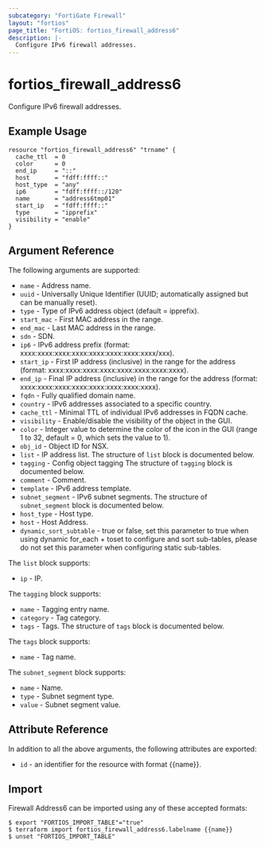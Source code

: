 ```yaml
---
subcategory: "FortiGate Firewall"
layout: "fortios"
page_title: "FortiOS: fortios_firewall_address6"
description: |-
  Configure IPv6 firewall addresses.
---
```


# fortios_firewall_address6
Configure IPv6 firewall addresses.

## Example Usage

```hcl
resource "fortios_firewall_address6" "trname" {
  cache_ttl  = 0
  color      = 0
  end_ip     = "::"
  host       = "fdff:ffff::"
  host_type  = "any"
  ip6        = "fdff:ffff::/120"
  name       = "address6tmp01"
  start_ip   = "fdff:ffff::"
  type       = "ipprefix"
  visibility = "enable"
}
```

## Argument Reference

The following arguments are supported:

* `name` - Address name.
* `uuid` - Universally Unique Identifier (UUID; automatically assigned but can be manually reset).
* `type` - Type of IPv6 address object (default = ipprefix).
* `start_mac` - First MAC address in the range.
* `end_mac` - Last MAC address in the range.
* `sdn` - SDN.
* `ip6` - IPv6 address prefix (format: xxxx:xxxx:xxxx:xxxx:xxxx:xxxx:xxxx:xxxx/xxx).
* `start_ip` - First IP address (inclusive) in the range for the address (format: xxxx:xxxx:xxxx:xxxx:xxxx:xxxx:xxxx:xxxx).
* `end_ip` - Final IP address (inclusive) in the range for the address (format: xxxx:xxxx:xxxx:xxxx:xxxx:xxxx:xxxx:xxxx).
* `fqdn` - Fully qualified domain name.
* `country` - IPv6 addresses associated to a specific country.
* `cache_ttl` - Minimal TTL of individual IPv6 addresses in FQDN cache.
* `visibility` - Enable/disable the visibility of the object in the GUI.
* `color` - Integer value to determine the color of the icon in the GUI (range 1 to 32, default = 0, which sets the value to 1).
* `obj_id` - Object ID for NSX.
* `list` - IP address list. The structure of `list` block is documented below.
* `tagging` - Config object tagging The structure of `tagging` block is documented below.
* `comment` - Comment.
* `template` - IPv6 address template.
* `subnet_segment` - IPv6 subnet segments. The structure of `subnet_segment` block is documented below.
* `host_type` - Host type.
* `host` - Host Address.
* `dynamic_sort_subtable` - true or false, set this parameter to true when using dynamic for_each + toset to configure and sort sub-tables, please do not set this parameter when configuring static sub-tables.

The `list` block supports:

* `ip` - IP.

The `tagging` block supports:

* `name` - Tagging entry name.
* `category` - Tag category.
* `tags` - Tags. The structure of `tags` block is documented below.

The `tags` block supports:

* `name` - Tag name.

The `subnet_segment` block supports:

* `name` - Name.
* `type` - Subnet segment type.
* `value` - Subnet segment value.


## Attribute Reference

In addition to all the above arguments, the following attributes are exported:
* `id` - an identifier for the resource with format {{name}}.

## Import

Firewall Address6 can be imported using any of these accepted formats:
```
$ export "FORTIOS_IMPORT_TABLE"="true"
$ terraform import fortios_firewall_address6.labelname {{name}}
$ unset "FORTIOS_IMPORT_TABLE"
```

